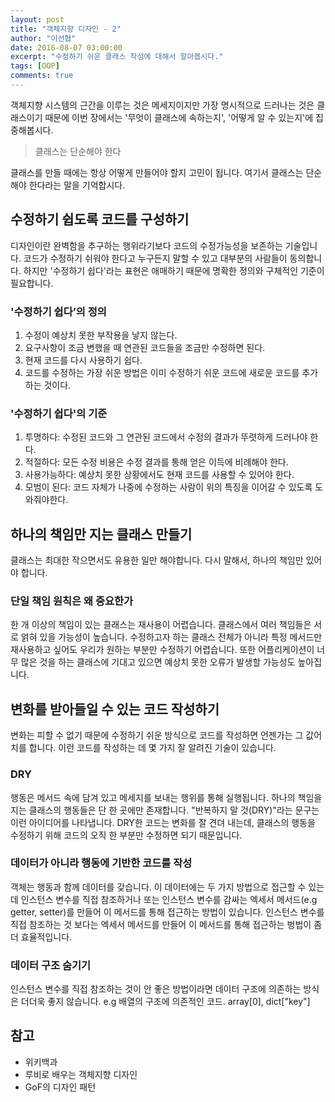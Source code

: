 ```yaml
---
layout: post
title: "객체지향 디자인 - 2"
author: "이선협"
date: 2016-08-07 03:00:00
excerpt: "수정하기 쉬운 클래스 작성에 대해서 알아봅시다."
tags: [OOP]
comments: true
---
```


객체지향 시스템의 근간을 이루는 것은 메세지이지만 가장 명시적으로 드러나는 것은 클래스이기 때문에 이번 장에서는 '무엇이 클래스에 속하는지', '어떻게 알 수 있는지'에 집중해봅시다.

> 클래스는 단순해야 한다

클래스를 만들 때에는 항상 어떻게 만들어야 할지 고민이 됩니다. 여기서 클래스는 단순해야 한다라는 말을 기억합시다.

## 수정하기 쉽도록 코드를 구성하기
디자인이란 완벽함을 추구하는 행위라기보다 코드의 수정가능성을 보존하는 기술입니다. 코드가 수정하기 쉬워야 한다고 누구든지 말할 수 있고 대부분의 사람들이 동의합니다. 하지만 '수정하기 쉽다'라는 표현은 애매하기 때문에 명확한 정의와 구체적인 기준이 필요합니다.

### '수정하기 쉽다’의 정의
1. 수정이 예상치 못한 부작용을 낳지 않는다.
2. 요구사항이 조금 변했을 때 연관된 코드들을 조금만 수정하면 된다.
3. 현재 코드를 다시 사용하기 쉽다.
4. 코드를 수정하는 가장 쉬운 방법은 이미 수정하기 쉬운 코드에 새로운 코드를 추가하는 것이다.

### '수정하기 쉽다'의 기준
1. 투명하다: 수정된 코드와 그 연관된 코드에서 수정의 결과가 뚜렷하게 드러나야 한다.
2. 적절하다: 모든 수정 비용은 수정 결과를 통해 얻은 이득에 비례해야 한다.
3. 사용가능하다: 예상치 못한 상황에서도 현재 코드를 사용할 수 있어야 한다.
4. 모범이 된다: 코드 자체가 나중에 수정하는 사람이 위의 특징을 이어갈 수 있도록 도와줘야한다.

## 하나의 책임만 지는 클래스 만들기
클래스는 최대한 작으면서도 유용한 일만 해야합니다. 다시 말해서, 하나의 책임만 있어야 합니다.

### 단일 책임 원칙은 왜 중요한가
한 개 이상의 책임이 있는 클래스는 재사용이 어렵습니다. 클래스에서 여러 책임들은 서로 얽혀 있을 가능성이 높습니다. 수정하고자 하는 클래스 전체가 아니라 특정 메서드만 재사용하고 싶어도 우리가 원하는 부분만 수정하기 어렵습니다. 또한 어플리케이션이 너무 많은 것을 하는 클래스에 기대고 있으면 예상치 못한 오류가 발생할 가능성도 높아집니다.

## 변화를 받아들일 수 있는 코드 작성하기
변화는 피할 수 없기 때문에 수정하기 쉬운 방식으로 코드를 작성하면 언젠가는 그 값어치를 합니다. 이런 코드를 작성하는 데 몇 가지 잘 알려진 기술이 있습니다.

### DRY
행동은 메서드 속에 담겨 있고 메세지를 보내는 행위를 통해 실행됩니다. 하나의 책임을 지는 클래스의 행동들은 단 한 곳에만 존재합니다. "반복하지 말 것(DRY)"라는 문구는 이런 아이디어를 나타냅니다. DRY한 코드는 변화를 잘 견뎌 내는데, 클래스의 행동을 수정하기 위해 코드의 오직 한 부분만 수정하면 되기 때문입니다.

### 데이터가 아니라 행동에 기반한 코드를 작성
객체는 행동과 함께 데이터를 갖습니다. 이 데이터에는 두 가지 방법으로 접근할 수 있는데 인스턴스 변수를 직접 참조하거나 또는 인스턴스 변수를 감싸는 엑세서 메서드(e.g getter, setter)를 만들어 이 메서드를 통해 접근하는 방법이 있습니다. 인스턴스 변수를 직접 참조하는 것 보다는 엑세서 메서드를 만들어 이 메서드를 통해 접근하는 벙법이 좀 더 효율적입니다.

### 데이터 구조 숨기기
인스턴스 변수를 직접 참조하는 것이 안 좋은 방법이라면 데이터 구조에 의존하는 방식은 더더욱 좋지 않습니다.
e.g 배열의 구조에 의존적인 코드. array[0], dict["key"]

## 참고
- 위키백과
- 루비로 배우는 객체지향 디자인
- GoF의 디자인 패턴
